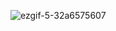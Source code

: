 ![ezgif-5-32a6575607](https://github.com/Liurnia/Liurnia/assets/157651559/c7d9bd70-f905-4a84-a790-b7ba8e798cfa)
